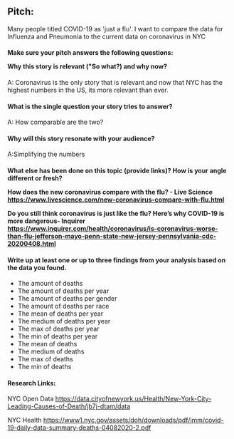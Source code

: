 <h2> Pitch:  </h2> 
Many people titled COVID-19 as 'just a flu'. I want to compare the data for Influenza and Pneumonia to the current data on coronavirus in NYC 

<h4> Make sure your pitch answers the following questions: 

Why this story is relevant ("So what?) and why now? </h4>

A: Coronavirus is the only story that is relevant and now that NYC has the highest numbers in the US, its more relevant than ever. 
<h4> 
What is the single question your story tries to answer? </h4>
A: How comparable are the two? 
<h4>
Why will this story resonate with your audience? </h4>
A:Simplifying the numbers 

<h4>
What else has been done on this topic (provide links)? How is your angle different or fresh?

How does the new coronavirus compare with the flu? - Live Science <br>
https://www.livescience.com/new-coronavirus-compare-with-flu.html 

Do you still think coronavirus is just like the flu? Here’s why COVID-19 is more dangerous- Inquirer <br>
https://www.inquirer.com/health/coronavirus/is-coronavirus-worse-than-flu-jefferson-mayo-penn-state-new-jersey-pennsylvania-cdc-20200408.html


<h4> Write up at least one or up to three findings from your analysis based on the data you found. </h4>

- The amount of deaths 
- The amount of deaths per year
- The amount of deaths per gender 
- The amount of deaths per race 
- The mean of deaths per year
- The medium of deaths per year
- The max of deaths per year
- The min of deaths per year
- The mean of deaths 
- The medium of deaths
- The max of deaths
- The min of deaths 

<h4>
Research Links: </h4>

NYC Open Data 
https://data.cityofnewyork.us/Health/New-York-City-Leading-Causes-of-Death/jb7j-dtam/data

NYC Health 
https://www1.nyc.gov/assets/doh/downloads/pdf/imm/covid-19-daily-data-summary-deaths-04082020-2.pdf
